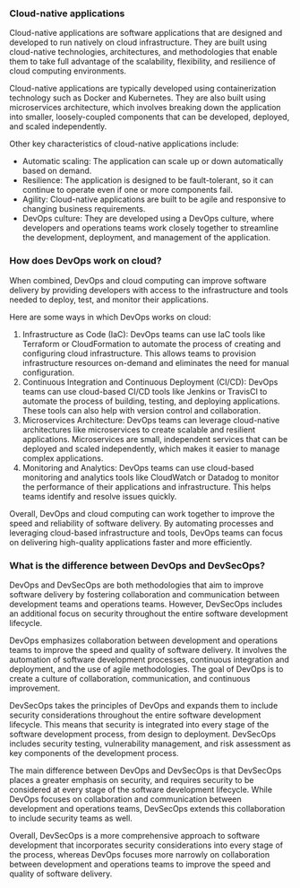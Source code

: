 ### Cloud-native applications

Cloud-native applications are software applications that are designed and developed to run natively on cloud infrastructure. They are built using cloud-native technologies, architectures, and methodologies that enable them to take full advantage of the scalability, flexibility, and resilience of cloud computing environments.

Cloud-native applications are typically developed using containerization technology such as Docker and Kubernetes. They are also built using microservices architecture, which involves breaking down the application into smaller, loosely-coupled components that can be developed, deployed, and scaled independently.

Other key characteristics of cloud-native applications include:

- Automatic scaling: The application can scale up or down automatically based on demand.
- Resilience: The application is designed to be fault-tolerant, so it can continue to operate even if one or more components fail.
- Agility: Cloud-native applications are built to be agile and responsive to changing business requirements.
- DevOps culture: They are developed using a DevOps culture, where developers and operations teams work closely together to streamline the development, deployment, and management of the application.

### How does DevOps work on cloud?

When combined, DevOps and cloud computing can improve software delivery by providing developers with access to the infrastructure and tools needed to deploy, test, and monitor their applications.

Here are some ways in which DevOps works on cloud:

1. Infrastructure as Code (IaC): DevOps teams can use IaC tools like Terraform or CloudFormation to automate the process of creating and configuring cloud infrastructure. This allows teams to provision infrastructure resources on-demand and eliminates the need for manual configuration.
2. Continuous Integration and Continuous Deployment (CI/CD): DevOps teams can use cloud-based CI/CD tools like Jenkins or TravisCI to automate the process of building, testing, and deploying applications. These tools can also help with version control and collaboration.
3. Microservices Architecture: DevOps teams can leverage cloud-native architectures like microservices to create scalable and resilient applications. Microservices are small, independent services that can be deployed and scaled independently, which makes it easier to manage complex applications.
4. Monitoring and Analytics: DevOps teams can use cloud-based monitoring and analytics tools like CloudWatch or Datadog to monitor the performance of their applications and infrastructure. This helps teams identify and resolve issues quickly.

Overall, DevOps and cloud computing can work together to improve the speed and reliability of software delivery. By automating processes and leveraging cloud-based infrastructure and tools, DevOps teams can focus on delivering high-quality applications faster and more efficiently.

### What is the difference between DevOps and DevSecOps?

DevOps and DevSecOps are both methodologies that aim to improve software delivery by fostering collaboration and communication between development teams and operations teams. However, DevSecOps includes an additional focus on security throughout the entire software development lifecycle.

DevOps emphasizes collaboration between development and operations teams to improve the speed and quality of software delivery. It involves the automation of software development processes, continuous integration and deployment, and the use of agile methodologies. The goal of DevOps is to create a culture of collaboration, communication, and continuous improvement.

DevSecOps takes the principles of DevOps and expands them to include security considerations throughout the entire software development lifecycle. This means that security is integrated into every stage of the software development process, from design to deployment. DevSecOps includes security testing, vulnerability management, and risk assessment as key components of the development process.

The main difference between DevOps and DevSecOps is that DevSecOps places a greater emphasis on security, and requires security to be considered at every stage of the software development lifecycle. While DevOps focuses on collaboration and communication between development and operations teams, DevSecOps extends this collaboration to include security teams as well.

Overall, DevSecOps is a more comprehensive approach to software development that incorporates security considerations into every stage of the process, whereas DevOps focuses more narrowly on collaboration between development and operations teams to improve the speed and quality of software delivery.
